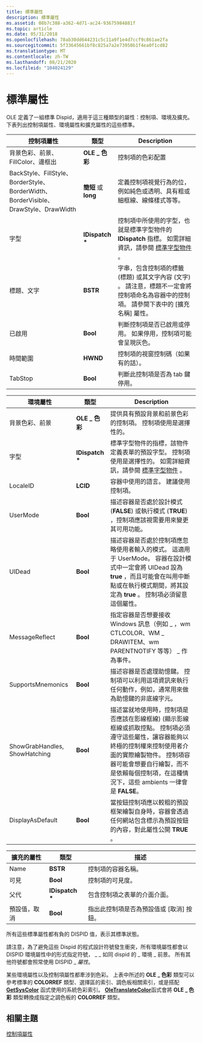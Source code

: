 ```yaml
---
title: 標準屬性
description: 標準屬性
ms.assetid: 08b7c388-a362-4d71-ac24-93675984881f
ms.topic: article
ms.date: 05/31/2018
ms.openlocfilehash: 78ab30dd644231c5c11a9f1e4d7ccf9c861ae2fa
ms.sourcegitcommit: 5f33645661bf8c825a7a2e73950b1f4ea0f1cd82
ms.translationtype: MT
ms.contentlocale: zh-TW
ms.lasthandoff: 08/21/2020
ms.locfileid: "104024129"
---
```

# <a name="standard-properties"></a>標準屬性

OLE 定義了一組標準 Dispid，適用于這三種類型的屬性：控制項、環境及擴充。 下表列出控制項屬性、環境屬性和擴充屬性的這些標準。



| 控制項屬性                                                                               | 類型                             | Description                                                                                                                                                                                                                              |
|------------------------------------------------------------------------------------------------|----------------------------------|------------------------------------------------------------------------------------------------------------------------------------------------------------------------------------------------------------------------------------------|
| 背景色彩、前景、FillColor、邊框出<br/>                                        | **OLE \_ 色彩**<br/>        | 控制項的色彩配置<br/>                                                                                                                                                                                                    |
| BackStyle、FillStyle、BorderStyle、BorderWidth、BorderVisible、DrawStyle、DrawWidth<br/> | **簡短** 或 **long**<br/> | 定義控制項視覺行為的位，例如純色或透明、具有粗或細框線、線條樣式等等。<br/>                                                                                    |
| 字型<br/>                                                                                | **IDispatch \***<br/>      | 控制項中所使用的字型，也就是標準字型物件的 **IDispatch** 指標。 如需詳細資訊，請參閱 [標準字型物件](standard-font-object.md) 。<br/>                                                         |
| 標題、文字<br/>                                                                       | **BSTR**<br/>              | 字串，包含控制項的標籤 (標題) 或其文字內容 (文字) 。 請注意，標題不一定會將控制項命名為容器中的控制項。 請參閱下表中的 [擴充名稱] 屬性。<br/> |
| 已啟用<br/>                                                                             | **Bool**<br/>              | 判斷控制項是否已啟用或停用。 如果停用，控制項可能會呈現灰色。<br/>                                                                                                                           |
| 時間範圍<br/>                                                                              | **HWND**<br/>              | 控制項的視窗控制碼（如果有的話）。<br/>                                                                                                                                                                              |
| TabStop<br/>                                                                             | **Bool**<br/>              | 判斷此控制項是否為 tab 鍵停用。<br/>                                                                                                                                                                                |



 



| 環境屬性                         | 類型                        | Description                                                                                                                                                                                                                                                                                                                                                                                            |
|------------------------------------------|-----------------------------|--------------------------------------------------------------------------------------------------------------------------------------------------------------------------------------------------------------------------------------------------------------------------------------------------------------------------------------------------------------------------------------------------------|
| 背景色彩、前景<br/>          | **OLE \_ 色彩**<br/>   | 提供具有預設背景和前景色彩的控制項。 控制項使用是選擇性的。<br/>                                                                                                                                                                                                                                                                                          |
| 字型<br/>                          | **IDispatch \***<br/> | 標準字型物件的指標，該物件定義表單的預設字型。 控制項使用是選擇性的。 如需詳細資訊，請參閱 [標準字型物件](standard-font-object.md) 。<br/>                                                                                                                                                                                                    |
| LocaleID<br/>                      | **LCID**<br/>         | 容器中使用的語言。 建議使用控制項。<br/>                                                                                                                                                                                                                                                                                                                        |
| UserMode<br/>                      | **Bool**<br/>         | 描述容器是否處於設計模式 (**FALSE**) 或執行模式 (**TRUE**) ，控制項應該視需要用來變更其可用功能。<br/>                                                                                                                                                                                                                      |
| UIDead<br/>                        | **Bool**<br/>         | 描述容器是否處於控制項應忽略使用者輸入的模式。 這適用于 UserMode。 容器在設計模式中一定會將 UIDead 設為 **true** ，而且可能會在叫用中斷點或在執行模式期間，將其設定為 **true** 。 控制項必須留意這個屬性。<br/>                                                                |
| MessageReflect<br/>                | **Bool**<br/>         | 指定容器是否想要接收 Windows 訊息（例如 \_ ，wm CTLCOLOR、WM \_ DRAWITEM、wm PARENTNOTIFY 等等） \_ 作為事件。<br/>                                                                                                                                                                                                                                           |
| SupportsMnemonics<br/>             | **Bool**<br/>         | 描述容器是否處理助憶鍵。 控制項可以利用這項資訊來執行任何動作，例如，通常用來做為助憶鍵的非底線字元。<br/>                                                                                                                                                                                                 |
| ShowGrabHandles, ShowHatching<br/> | **Bool**<br/>         | 描述當就地使用時，控制項是否應該在影線框線)  (顯示影線框線或抓取控點。 控制項必須遵守這些屬性，讓容器能夠以終極的控制權來控制使用者介面的實際繪製物件。 控制項容器可能會想要自行繪製，而不是依賴每個控制項，在這種情況下，這些 ambients 一律會是 **FALSE**。<br/> |
| DisplayAsDefault<br/>              | **Bool**<br/>         | 當按鈕控制項應以較粗的預設框架繪製自身時，容器會透過任何網站包含標示為預設按鈕的內容，對此屬性公開 **TRUE** 。<br/>                                                                                                                                                                                         |



 



| 擴充的屬性          | 類型                        | 描述                                                           |
|----------------------------|-----------------------------|-----------------------------------------------------------------------|
| Name<br/>            | **BSTR**<br/>         | 控制項的容器名稱。<br/>                      |
| 可見<br/>         | **Bool**<br/>         | 控制項的可見度。<br/>                                  |
| 父代<br/>          | **IDispatch \***<br/> | 包含控制項之表單的介面介面。<br/>      |
| 預設值，取消<br/> | **Bool**<br/>         | 指出此控制項是否為預設值或 [取消] 按鈕。<br/> |



 

所有這些標準屬性都有負的 DISPID 值，表示其標準狀態。

請注意，為了避免這些 Dispid 的程式設計符號發生衝突，所有環境屬性都會以 DISPID 環境屬性中的形式指定符號， \_ \_ 如同 dispid 的 \_ 環境 \_ 前景。 所有其他符號都會照常使用 DISPID \_ *屬性*。

某些環境屬性以及控制項屬性都牽涉到色彩。 上表中所述的 **OLE \_ 色彩** 類型可以參考標準的 **COLORREF** 類型、選擇區的索引、調色板相關索引，或是搭配 [**GetSysColor**](/windows/desktop/api/winuser/nf-winuser-getsyscolor) 函式使用的系統色彩索引。 [**OleTranslateColor**](/windows/desktop/api/OleCtl/nf-olectl-oletranslatecolor)函式會將 **OLE \_ 色彩** 類型轉換成指定之調色板的 **COLORREF** 類型。

## <a name="related-topics"></a>相關主題

<dl> <dt>

[控制項屬性](control-properties.md)
</dt> </dl>

 

